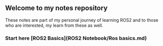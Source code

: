 ## Welcome to my notes repository
These notes are part of my personal journey of learning ROS2 and to those who are interested, my learn from these as well.

### Start here [ROS2 Basics](ROS2 Notebook/Ros basics.md)

